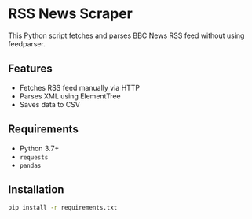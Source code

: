 # RSS News Scraper

This Python script fetches and parses BBC News RSS feed without using feedparser.

## Features
- Fetches RSS feed manually via HTTP
- Parses XML using ElementTree
- Saves data to CSV

## Requirements
- Python 3.7+
- `requests`
- `pandas`

## Installation
```bash
pip install -r requirements.txt
